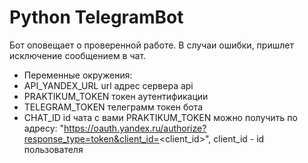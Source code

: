 # Python TelegramBot

Бот оповещает о проверенной работе. 
В случаи ошибки, пришлет исключение сообщением в чат.

 - Переменные окружения:
 - API_YANDEX_URL url адрес сервера api
 - PRAKTIKUM_TOKEN токен аутентификации
 - TELEGRAM_TOKEN телеграмм токен бота
 - CHAT_ID id чата с вами
PRAKTIKUM_TOKEN можно получить по адресу: "https://oauth.yandex.ru/authorize?response_type=token&client_id=<client_id>", client_id - id пользователя
